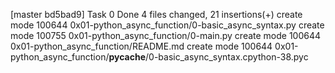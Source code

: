 [master bd5bad9] Task 0 Done
 4 files changed, 21 insertions(+)
 create mode 100644 0x01-python_async_function/0-basic_async_syntax.py
 create mode 100755 0x01-python_async_function/0-main.py
 create mode 100644 0x01-python_async_function/README.md
 create mode 100644 0x01-python_async_function/__pycache__/0-basic_async_syntax.cpython-38.pyc
